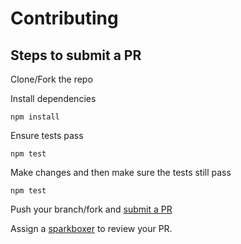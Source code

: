 # Contributing

## Steps to submit a PR

Clone/Fork the repo

Install dependencies

`npm install`

Ensure tests pass

`npm test`

Make changes and then make sure the tests still pass

`npm test`

Push your branch/fork and [submit a PR][pr]

Assign a [sparkboxer][contributors] to review your PR.

[pr]: https://github.com/sparkbox/eslint-config-sparkbox/compare
[contributors]: https://github.com/sparkbox/eslint-config-sparkbox/graphs/contributors

